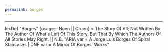 ```yaml
---
permalink: borges
---
```

---

lexDef "Borges" {usage::: Noen || Croen} < The Story Of All; Not Written By The Author Of What's Left Of This Story, But That By Which The Authors Of All Stories May Right. || N.B. "ARIA var = A Jorge Luis Borges Of Spiral Staircases | DNE var = A Mirror Of Borges' Works"
